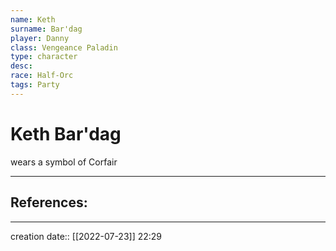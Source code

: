 ```yaml
---
name: Keth
surname: Bar'dag
player: Danny
class: Vengeance Paladin
type: character
desc: 
race: Half-Orc
tags: Party
---
```


# Keth Bar'dag
wears a symbol of Corfair
___ 
## References:
--- 
creation date:: [[2022-07-23]] 22:29